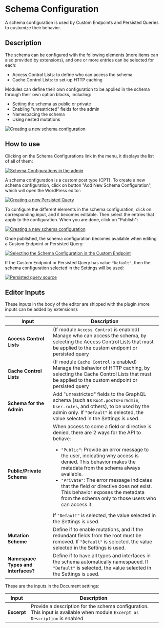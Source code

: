 # Schema Configuration

A schema configuration is used by Custom Endpoints and Persisted Queries to customize their behavior.

## Description

The schema can be configured with the following elements (more items can also provided by extensions), and one or more entries can be selected for each:

- Access Control Lists: to define who can access the schema
- Cache Control Lists: to set-up HTTP caching

Modules can define their own configuration to be applied in the schema through their own option blocks, including:

- Setting the schema as public or private
- Enabling "unrestricted" fields for the admin
- Namespacing the schema
- Using nested mutations

<a href="../../images/schema-configuration.png" target="_blank">![Creating a new schema configuration](../../images/schema-configuration.png "Creating a new schema configuration")</a>

## How to use

Clicking on the Schema Configurations link in the menu, it displays the list of all of them:

<a href="../../images/schema-configurations-page.png" target="_blank">![Schema Configurations in the admin](../../images/schema-configurations-page.png)</a>

A schema configuration is a custom post type (CPT). To create a new schema configuration, click on button "Add New Schema Configuration", which will open the WordPress editor:

<a href="../../images/new-schema-configuration.png" target="_blank">![Creating a new Persisted Query](../../images/new-schema-configuration.png)</a>

To configure the different elements in the schema configuration, click on corresponding input, and it becomes editable. Then select the entries that apply to the configuration. When you are done, click on "Publish":

<a href="../../images/editing-schema-configuration.gif" target="_blank">![Creating a new schema configuration](../../images/editing-schema-configuration.gif)</a>

Once published, the schema configuration becomes available when editing a Custom Endpoint or Persisted Query:

<a href="../../images/schema-configuration-in-custom-endpoint.png" target="_blank">![Selecting the Schema Configuration in the Custom Endpoint](../../images/schema-configuration-in-custom-endpoint.png)</a>

If the Custom Endpoint or Persisted Query has value `"Default"`, then the schema configuration selected in the Settings will be used:

<a href="../../images/settings-default-schema-configuration.png" target="_blank">![Persisted query source](../../images/settings-default-schema-configuration.png)</a>

## Editor Inputs

These inputs in the body of the editor are shipped with the plugin (more inputs can be added by extensions):

<table>
<thead>
<tr>
    <th>Input</th>
    <th>Description</th>
</tr>
</thead>
<tbody>
<tr>
    <td><strong>Access Control Lists</strong></td>
    <td>(If module <code>Access Control</code> is enabled) Manage who can access the schema, by selecting the Access Control Lists that must be applied to the custom endpoint or persisted query</td>
</tr>
<tr>
    <td><strong>Cache Control Lists</strong></td>
    <td>(If module <code>Cache Control</code> is enabled) Manage the behavior of HTTP caching, by selecting the Cache Control Lists that must be applied to the custom endpoint or persisted query</td>
</tr>
<tr>
    <td><strong>Schema for the Admin</strong></td>
    <td>Add "unrestricted" fields to the GraphQL schema (such as <code>Root.postsForAdmin</code>, <code>User.roles</code>, and others), to be used by the admin only. If <code>"Default"</code> is selected, the value selected in the Settings is used.</td>
</tr>
<tr>
    <td><strong>Public/Private Schema</strong></td>
    <td>When access to some a field or directive is denied, there are 2 ways for the API to behave:<ul><li><code>"Public"</code>: Provide an error message to the user, indicating why access is denied. This behavior makes the metadata from the schema always available.</li><li><code>"Private"</code>: The error message indicates that the field or directive does not exist. This behavior exposes the metadata from the schema only to those users who can access it.</li></ul>If <code>"Default"</code> is selected, the value selected in the Settings is used.</td>
</tr>
<tr>
    <td><strong>Mutation Scheme</strong></td><td>Define if to enable mutations, and if the redundant fields from the root must be removed. If <code>"Default"</code> is selected, the value selected in the Settings is used.</td>
</tr>
<tr>
    <td><strong>Namespace Types and Interfaces?</strong></td><td>Define if to have all types and interfaces in the schema automatically namespaced. If <code>"Default"</code> is selected, the value selected in the Settings is used.</td>
</tr>
</tbody>
</table>

These are the inputs in the Document settings:

| Input | Description | 
| --- | --- |
| **Excerpt** | Provide a description for the schema configuration.<br/>This input is available when module `Excerpt as Description` is enabled |
